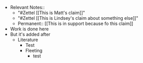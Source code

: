 - Relevant Notes:: 
    - "#Zettel [[This is Matt's claim]]"
    - "#Zettel [[This is Lindsey's claim about something else]]"
    - Permanent:: [[This is in support because fo this claim]]
- Work is done here
- But it's added after
    - Literature
        - Test
        - Fleeting
            - test
